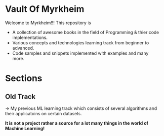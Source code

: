 # Vault Of Myrkheim
Welcome to Myrkheim!!!
This repository is 
- A collection of awesome books in the field of Programming & thier code implementations.
- Various concepts and technologies learning track from beginner to advanced.
- Code samples and snippets implemented with examples and many more.
# Sections
## Old Track
-> My previous ML learning track which consists of several algorithms and their applicatoins on certain datasets.

**It is not a project rather a source for a lot many things in the world of Machine Learning!**
